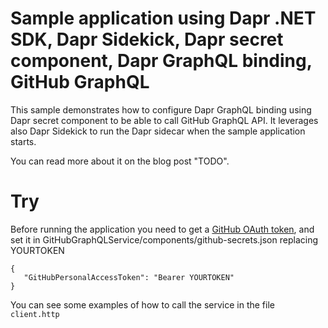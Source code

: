 # Sample application using Dapr .NET SDK, Dapr Sidekick, Dapr secret component, Dapr GraphQL binding, GitHub GraphQL

This sample demonstrates how to configure Dapr GraphQL binding using Dapr secret component to be able to call GitHub GraphQL API.
It leverages also Dapr Sidekick to run the Dapr sidecar when the sample application starts.

You can read more about it on the blog post "TODO".

# Try

Before running the application you need to get a [GitHub OAuth token](https://docs.github.com/en/graphql/guides/forming-calls-with-graphql#authenticating-with-graphql), and set it in GitHubGraphQLService/components/github-secrets.json replacing YOURTOKEN

    {
       "GitHubPersonalAccessToken": "Bearer YOURTOKEN"
    }

You can see some examples of how to call the service in the file `client.http`
